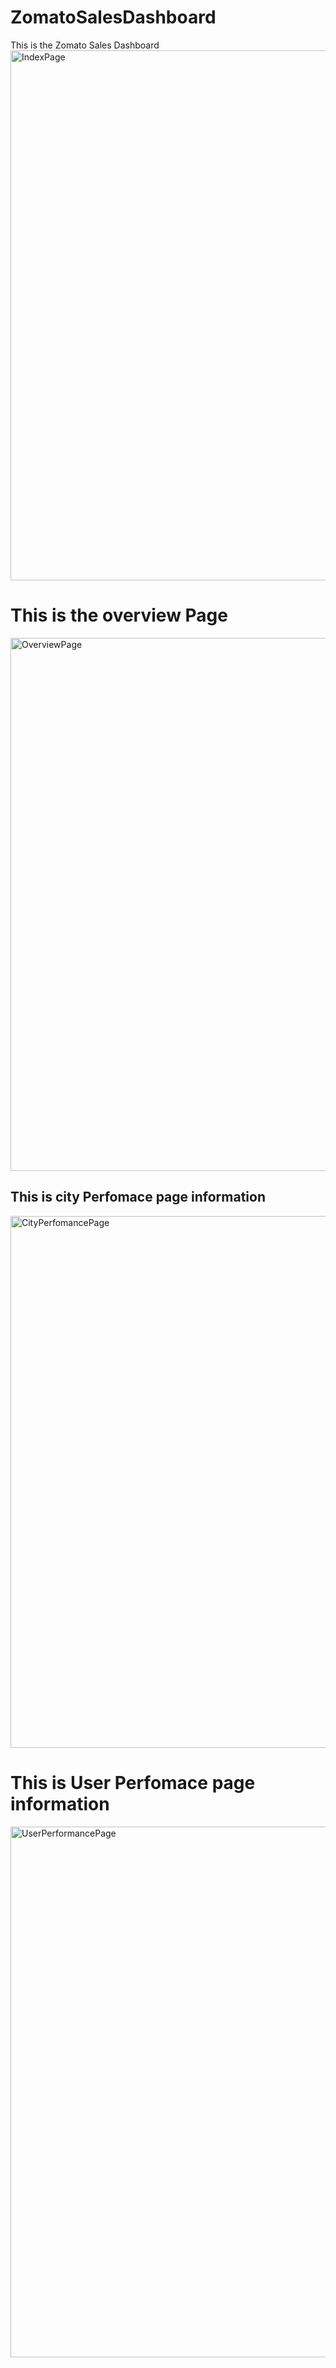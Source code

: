 # ZomatoSalesDashboard
This is the Zomato Sales Dashboard
<img width="848" alt="IndexPage" src="https://github.com/user-attachments/assets/e45ac525-b787-4921-9c7b-59fafa0bb019">



<h1>This is the overview Page</h1>
<img width="853" alt="OverviewPage" src="https://github.com/user-attachments/assets/d57fe21a-8e07-4457-a234-110f95bb1010">

<h2>This is city Perfomace page information</h2>
<img width="851" alt="CityPerfomancePage" src="https://github.com/user-attachments/assets/c1387f4c-647c-45ba-8d0d-d77fc7bc86fe">

<h1>This is User Perfomace page information</h1>
<img width="849" alt="UserPerformancePage" src="https://github.com/user-attachments/assets/4a5185c7-caad-4c7c-bbcd-83ae5eb44891">

